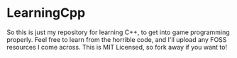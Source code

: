 LearningCpp
===========

So this is just my repository for learning C++, to get into game programming 
properly. Feel free to learn from the horrible code, and I'll upload any FOSS 
resources I come across. This is MIT Licensed, so fork away if you want to!
